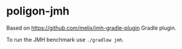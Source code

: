 # poligon-jmh

Based on https://github.com/melix/jmh-gradle-plugin Gradle plugin.

To run the JMH benchmark use `./gradlew jmh`.

